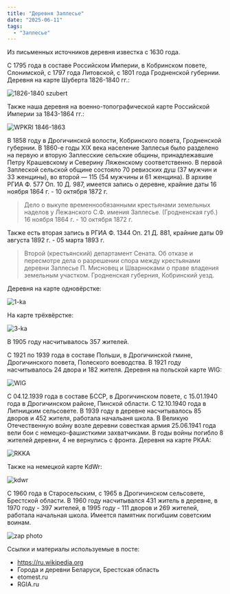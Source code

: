```yaml
---
title: "Деревня Заплесье"
date: "2025-06-11"
tags: 
  - "Заплесье"
---
```


Из письменных источников деревня известка с 1630 года. 

С 1795 года в составе Российском Империи, в Кобринском повете, Слонимской, с 1797 года Литовской, с 1801 года Гродненской губернии. Деревня на карте Шуберта 1826-1840 гг.:

![1826-1840 szubert](https://github.com/user-attachments/assets/c3b22737-79db-4583-8dc7-b0161b20da24)

Также наша деревня на военно-топографической карте Российской Империи за 1843-1864 гг.:

![WPKRI 1846-1863](https://github.com/user-attachments/assets/583640f7-5439-47cf-9f2f-8fdbb5398f21)

В 1858 году в Дрогичинской волости, Кобринского повета, Гродненской губернии. В 1860-е годы XIX века население Заплесья было разделено на первую и вторую Заплесские сельские общины, принадлежавшие Петру Крашевскому и Северину Ляженскому соответственно. В первой Заплеской сельской общине состояло 70 ревизских душ (37 мужчин и 33 женщины), во второй — 115 (54 мужчины и 61 женщина). В архиве РГИА Ф. 577 Оп. 10 Д. 987, имеется запись о деревне, крайние даты 16 ноября 1864 г. - 10 октября 1872 г.

> Дело о выкупе временнообязанными крестьянами земельных наделов у Лежанского С.Ф. имения Заплесье. (Гродненская губ.) 16 ноября 1864 г. - 10 октября 1872 г.

Также есть вторая запись в РГИА Ф. 1344 Оп. 21 Д. 881, крайние даты 09 августа 1892 г. - 05 марта 1893 г.

> Второй (крестьянский) департамент Сената. Об отказе и пересмотре дела о разрешении спора между крестьянами деревни Заплесье П. Мисновец и Шварнюками о праве владения земельным участком. Гродненская губерния, Кобринский уезд.

Деревня на карте одновёрстке:

![1-ka](https://github.com/user-attachments/assets/8d13b8da-1678-4aa6-8d27-faadc3fab68f)

На карте трёхвёрстке:

![3-ka](https://github.com/user-attachments/assets/5e66883e-60b4-4d52-bf61-f4f3185137b5)

В 1905 году насчитывалось 357 жителей.

С 1921 по 1939 года в составе Польши, в Дрогичинской гмине, Дрогичинского повета, Полеского воеводства. В 1921 году насчитывалось 24 двора и 182 жителя. Деревня на польской карте WIG:

![WIG](https://github.com/user-attachments/assets/b515fca6-b707-492c-b073-5fdf24c6ada7)

С 04.12.1939 года в составе БССР, в Дрогичинском повете, с 15.01.1940 года в Дрогичинском районе, Пинской области. С 12.10.1940 года в Липницким сельсовете. В 1939 году в деревне насчитывалось 85 дворов и 452 жителя, работала начальаня школа. В Великую Отечественную войну возле деревни совесткая армия 25.06.1941 года вели бои с немецко-фашисткими захватчиками. В годы войны погибло 8 жителей деревни, 4 не вернулись с фронта. Деревня на карте РКАА:

![RKKA](https://github.com/user-attachments/assets/871f10b7-1d0c-47d5-8b75-b234b8217398)

Также на немецкой карте KdWr:

![kdwr](https://github.com/user-attachments/assets/6004afb5-742f-465a-aba2-550c81b7390b)

С 1960 года в Старосельским, с 1965 в Дрогичинском сельсовете, Брестской области. В 1960 году насчитывался 431 житель в деревне, в 1970 году - 397 жителей, в 1995 году - 111 дворов и 269 жителей, работала начальная школа. Имеется памятник погибшим советским воинам.

![zap photo](https://github.com/user-attachments/assets/2cace829-f37f-4ad1-9060-8439665fa3fc)

Ссылки и материалы используемые в посте:
- https://ru.wikipedia.org
- Города и деревни Беларуси, Брестская область
- etomest.ru
- RGIA.ru
